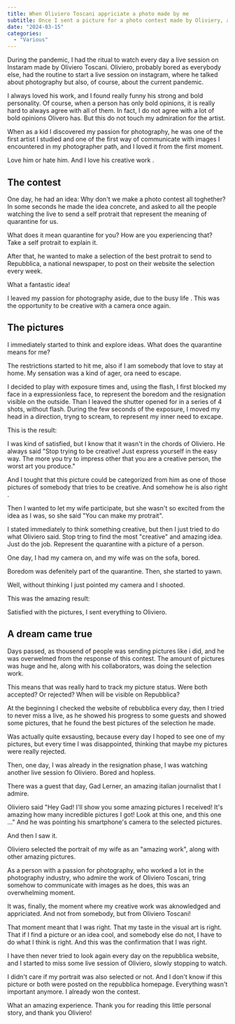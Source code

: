```yaml
---
title: When Oliviero Toscani appriciate a photo made by me
subtitle: Once I sent a picture for a photo contest made by Oliviery, and within thousends of pictures, Oliviero found my creaton not so bad.
date: "2024-03-15"
categories:
  - "Various"
---
```


<script lang="ts">
  import ImagePost from "$lib/components/ImagePost.svelte"
  import Sidenote from "$lib/components/Sidenote.svelte"

  const imagesPath = "blog/oliviero_toscani"
</script>

During the pandemic, I had the ritual to watch every day a live session on Instaram made by Oliviero Toscani. Oliviero, probably bored as everybody else, had the routine to start a live session on instagram, where he talked about photography but also, of course, about the current pandemic.

I always loved his work, and I found really funny his strong and bold personality. Of course, when a person has only bold opinions, it is really hard to always agree with all of them. In fact, I do not agree with a lot of bold opinions Olivero has. But this do not touch my admiration for the artist.

When as a kid I discovered my passion for photography, he was one of the first artist I studied and one of the first way of communicate with images I encountered in my photographer path, and I loved it from the first moment.

Love him or hate him. And I love his creative work <Sidenote text="He would probably hit my head with a camera, because of the 'improper' use of the word creativity." />.

## The contest
One day, he had an idea: Why don't we make a photo contest all toghether? In some seconds he made the idea concrete, and asked to all the people watching the live <Sidenote text="We were few thousends people" /> to send a self protrait that represent the meaning of quarantine for us.

What does it mean quarantine for you? How are you experiencing that? Take a self protrait to explain it.

After that, he wanted to make a selection of the best protrait to send to Repubblica, a national newspaper, to post on their website the selection every week.

What a fantastic idea!

I leaved my passion for photography aside, due to the busy life <Sidenote text="Kids are a black hole for time" />. This was the opportunity to be creative with a camera once again.

## The pictures
I immediately started to think and explore ideas. What does the quarantine means for me?

The restrictions started to hit me, also if I am somebody that love to stay at home. My sensation was a kind of ager, ora need to escape.

I decided to play with exposure times and, using the flash, I first blocked my face in a expressionless face, to represent the boredom and the resignation visible on the outside. Than I leaved the shutter opened for in a series of 4 shots, without flash. During the few seconds of the exposure, I moved my head in a direction, tryng to scream, to represent my inner need to excape.

This is the result:

<ImagePost file="{imagesPath}/oliviero_toscani_danny.jpg" alt="my self protrait sent to Oliviero Toscani for his contest" caption='Not sure if is really cool or really cringe' info='Nikon D600, 50mm f/10 20"'/>

I was kind of satisfied, but I know that it wasn't in the chords of Oliviero. He always said "Stop trying to be creative! Just express yourself in the easy way. The more you try to impress other that you are a creative person, the worst art you produce."

And I tought that this picture could be categorized from him as one of those pictures of somebody that tries to be creative. And somehow he is also right <Sidenote text="A reason why I love him: really hard sentence that hit you in the face, but if you put your ego apart... you know it's true." />.

Then I wanted to let my wife participate, but she wasn't so excited from the idea as I was, so she said "You can make my protrait".

I stated immediately to think something creative, but then I just tried to do what Oliviero said. Stop tring to find the most "creative" and amazing idea. Just do the job. Represent the quarantine with a picture of a person.

One day, I had my camera on, and my wife was on the sofa, bored.

Boredom was defenitely part of the quarantine. Then, she started to yawn.

Well, without thinking I just pointed my camera and I shooted.

This was the amazing result:

<ImagePost file="{imagesPath}/oliviero_toscani_erica.jpg" alt="protrait of my wife sent to Oliviero Toscani for his contest" caption='This picture talk' info='Nikon D600, 50mm f/4 1/50'/>

Satisfied with the pictures, I sent everything to Oliviero.
<!-- TODO: explain that you had some doubt on which picture to send, as you made more then one. but somehow you know that this picture was strong -->

## A dream came true
Days passed, as thousend of people was sending pictures like i did, and he was overwelmed from the response of this contest. The amount of pictures was huge and he, along with his collaborators, was doing the selection work.

This means that was really hard to track my picture status. Were both accepted? Or rejected? When will be visible on Repubblica?

At the beginning I checked the website of rebubblica every day, then I tried to never miss a live, as he showed his progress to some guests and showed some pictures, that he found the best pictures of the selection he made.

Was actually quite exsausting, because every day I hoped to see one of my pictures, but every time I was disappointed, thinking that maybe my pictures were really rejected.

Then, one day, I was already in the resignation phase, I was watching another live session fo Oliviero. Bored and hopless.

There was a guest that day, Gad Lerner, an amazing italian journalist that I admire.

Oliviero said "Hey Gad! I'll show you some amazing pictures I received! It's amazing how many incredible pictures I got! Look at this one, and this one ..." And he was pointing his smartphone's camera to the selected pictures.

And then I saw it.

<ImagePost file="{imagesPath}/screen_oliviero.jpeg" alt="Screnshot of the screen of my smartphone while Oliviero Toscani showed my picture to Gad Lerner" caption='This was a strong moment for me' position="center"/>

Oliviero selected the portrait of my wife as an "amazing work", along with other amazing pictures.

As a person with a passion for photography, who worked a lot in the photography industry, who admire the work of Oliviero Toscani, tring somehow to communicate with images as he does, this was an overwhelming moment.

It was, finally, the moment where my creative work was aknowledged and appriciated. And not from somebody, but from Oliviero Toscani!

That moment meant that I was right. That my taste in the visual art is right. That if I find a picture or an idea cool, and somebody else do not, I have to do what I think is right. And this was the confirmation that I was right.

I have then never tried to look again every day on the repubblica website, and I started to miss some live session of Oliviero, slowly stopping to watch.

I didn't care if my portrait was also selected or not. And I don't know if this picture or both were posted on the repubblica homepage. Everything wasn't important anymore. I already won the contest.

What an amazing experience. Thank you for reading this little personal story, and thank you Oliviero!
